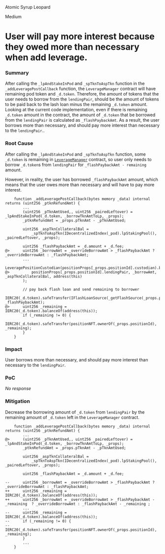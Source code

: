 Atomic Syrup Leopard

Medium

# User will pay more interest because they owed more than necessary when add leverage.

### Summary

After calling the `_lpAndStakeInPod` and `_spTknToAspTkn` function in the `_addLeveragePostCallback` function, the `LeverageManager` contract will have remaining pod token and `_d.token`. Therefore, the amount of tokens that the user needs to borrow from the `lendingPair`, should be the amount of tokens to be paid back to the lash loan minus the remaining `_d.token` amount.
Looking at the current code implementation, even if there is remaining `_d.token` amount in the contract, the amount of `_d.token` that be borrowed from the `lendingPair` is calculated as `_flashPaybackAmt`. 
As a result, the user borrows more than necessary, and should pay more interest than necessary to the `lendingPair`..

### Root Cause

After calling the `_lpAndStakeInPod` and `_spTknToAspTkn` function, some `_d.token` is remaining in [`LeverageManager`](https://github.com/sherlock-audit/2025-01-peapods-finance/blob/d28eb19f4b39d3db7997477460f9f9c76839cb0c/contracts/contracts/lvf/LeverageManager.sol#L340-L342) contract, so user only needs to borrow `_d.token`s from `lendingPair` for `_flashPaybackAmt - remaining` amount.

However, in reality, the user has borrowed `_flashPaybackAmt` amount, which means that the user owes more than necessary and will have to pay more interest.

```solidity
    function _addLeveragePostCallback(bytes memory _data) internal returns (uint256 _ptknRefundAmt) {
        ...
        (uint256 _pTknAmtUsed,, uint256 _pairedLeftover) = _lpAndStakeInPod(_d.token, _borrowTknAmtToLp, _props);
        _ptknRefundAmt = _props.pTknAmt - _pTknAmtUsed;

        uint256 _aspTknCollateralBal =
            _spTknToAspTkn(IDecentralizedIndex(_pod).lpStakingPool(), _pairedLeftover, _props);

        uint256 _flashPaybackAmt = _d.amount + _d.fee;
@>      uint256 _borrowAmt = _overrideBorrowAmt > _flashPaybackAmt ? _overrideBorrowAmt : _flashPaybackAmt;
        ...
        LeveragePositionCustodian(positionProps[_props.positionId].custodian).borrowAsset(
@>          positionProps[_props.positionId].lendingPair, _borrowAmt, _aspTknCollateralBal, address(this)
        );

        // pay back flash loan and send remaining to borrower
        IERC20(_d.token).safeTransfer(IFlashLoanSource(_getFlashSource(_props.positionId)).source(), _flashPaybackAmt);
@>      uint256 _remaining = IERC20(_d.token).balanceOf(address(this));
        if (_remaining != 0) {
            IERC20(_d.token).safeTransfer(positionNFT.ownerOf(_props.positionId), _remaining);
        }
    }
```

### Impact

User borrows more than necessary, and should pay more interest than necessary to the `lendingPair`.

### PoC

_No response_

### Mitigation

Decrease the borrowing amount of `_d.token` from `lendingPair` by the remaining amount of `_d.token` left in the `LeverageManager` contract.

```solidity
    function _addLeveragePostCallback(bytes memory _data) internal returns (uint256 _ptknRefundAmt) {
        ...
@>      (uint256 _pTknAmtUsed,, uint256 _pairedLeftover) = _lpAndStakeInPod(_d.token, _borrowTknAmtToLp, _props);
        _ptknRefundAmt = _props.pTknAmt - _pTknAmtUsed;

        uint256 _aspTknCollateralBal =
            _spTknToAspTkn(IDecentralizedIndex(_pod).lpStakingPool(), _pairedLeftover, _props);

        uint256 _flashPaybackAmt = _d.amount + _d.fee;

--      uint256 _borrowAmt = _overrideBorrowAmt > _flashPaybackAmt ? _overrideBorrowAmt : _flashPaybackAmt;
++      uint256 _remaining = IERC20(_d.token).balanceOf(address(this));
++      uint256 _borrowAmt = _overrideBorrowAmt > _flashPaybackAmt - _remaining  ? _overrideBorrowAmt : _flashPaybackAmt - _remaining ;
        ...
--      uint256 _remaining = IERC20(_d.token).balanceOf(address(this));
--      if (_remaining != 0) {
--          IERC20(_d.token).safeTransfer(positionNFT.ownerOf(_props.positionId), _remaining);
        }
        ...    
    }
```